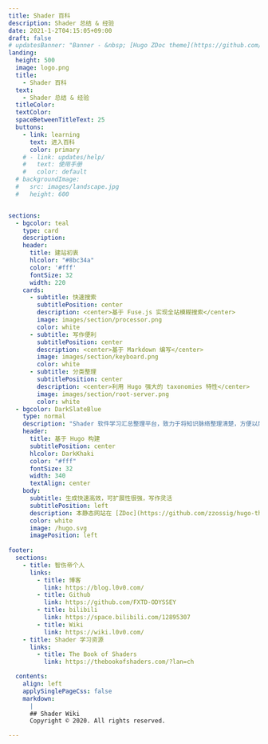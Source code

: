 ```yaml
---
title: Shader 百科
description: Shader 总结 & 经验
date: 2021-1-2T04:15:05+09:00
draft: false
# updatesBanner: "Banner - &nbsp; [Hugo ZDoc theme](https://github.com/zzossig/hugo-theme-zdoc) &nbsp; just arrived"
landing:
  height: 500
  image: logo.png
  title:
    - Shader 百科
  text:
    - Shader 总结 & 经验
  titleColor:
  textColor:
  spaceBetweenTitleText: 25
  buttons:
    - link: learning
      text: 进入百科
      color: primary
    # - link: updates/help/
    #   text: 使用手册
    #   color: default
  # backgroundImage: 
  #   src: images/landscape.jpg
  #   height: 600


sections:
  - bgcolor: teal
    type: card
    description:
    header: 
      title: 建站初衷
      hlcolor: "#8bc34a"
      color: '#fff'
      fontSize: 32
      width: 220
    cards:
      - subtitle: 快速搜索
        subtitlePosition: center
        description: <center>基于 Fuse.js 实现全站模糊搜索</center>
        image: images/section/processor.png
        color: white
      - subtitle: 写作便利
        subtitlePosition: center
        description: <center>基于 Markdown 编写</center>
        image: images/section/keyboard.png
        color: white
      - subtitle: 分类整理
        subtitlePosition: center
        description: <center>利用 Hugo 强大的 taxonomies 特性</center>
        image: images/section/root-server.png
        color: white
  - bgcolor: DarkSlateBlue
    type: normal
    description: "Shader 软件学习汇总整理平台，致力于将知识脉络整理清楚，方便以后查阅学习"
    header:
      title: 基于 Hugo 构建
      subtitlePosition: center
      hlcolor: DarkKhaki
      color: "#fff"
      fontSize: 32
      width: 340
      textAlign: center
    body:
      subtitle: 生成快速高效，可扩展性很强，写作灵活
      subtitlePosition: left
      description: 本静态网站在 [ZDoc](https://github.com/zzossig/hugo-theme-zdoc) 主题基础上进行了部分修改构建而成 <br> 欢迎到 Github 上贡献属于的你的 Shader 学习记录 <a href="https://github.com/FXTD-ODYSSEY/ShaderWiki"><svg fill="currentColor" xmlns="http://www.w3.org/2000/svg" viewBox="0 0 24 24" width="22" height="22"><path d="M10.9,2.1c-4.6,0.5-8.3,4.2-8.8,8.7c-0.5,4.7,2.2,8.9,6.3,10.5C8.7,21.4,9,21.2,9,20.8v-1.6c0,0-0.4,0.1-0.9,0.1 c-1.4,0-2-1.2-2.1-1.9c-0.1-0.4-0.3-0.7-0.6-1C5.1,16.3,5,16.3,5,16.2C5,16,5.3,16,5.4,16c0.6,0,1.1,0.7,1.3,1c0.5,0.8,1.1,1,1.4,1 c0.4,0,0.7-0.1,0.9-0.2c0.1-0.7,0.4-1.4,1-1.8c-2.3-0.5-4-1.8-4-4c0-1.1,0.5-2.2,1.2-3C7.1,8.8,7,8.3,7,7.6c0-0.4,0-0.9,0.2-1.3 C7.2,6.1,7.4,6,7.5,6c0,0,0.1,0,0.1,0C8.1,6.1,9.1,6.4,10,7.3C10.6,7.1,11.3,7,12,7s1.4,0.1,2,0.3c0.9-0.9,2-1.2,2.5-1.3 c0,0,0.1,0,0.1,0c0.2,0,0.3,0.1,0.4,0.3C17,6.7,17,7.2,17,7.6c0,0.8-0.1,1.2-0.2,1.4c0.7,0.8,1.2,1.8,1.2,3c0,2.2-1.7,3.5-4,4 c0.6,0.5,1,1.4,1,2.3v2.6c0,0.3,0.3,0.6,0.7,0.5c3.7-1.5,6.3-5.1,6.3-9.3C22,6.1,16.9,1.4,10.9,2.1z"></path></svg></a> 
      color: white
      image: /hugo.svg
      imagePosition: left
      
footer:
  sections:
    - title: 智伤帝个人
      links:
        - title: 博客
          link: https://blog.l0v0.com/
        - title: Github
          link: https://github.com/FXTD-ODYSSEY
        - title: bilibili
          link: https://space.bilibili.com/12895307
        - title: Wiki
          link: https://wiki.l0v0.com/
    - title: Shader 学习资源
      links:
        - title: The Book of Shaders
          link: https://thebookofshaders.com/?lan=ch

  contents: 
    align: left
    applySinglePageCss: false
    markdown:
      |
      ## Shader Wiki
      Copyright © 2020. All rights reserved.

---
```

